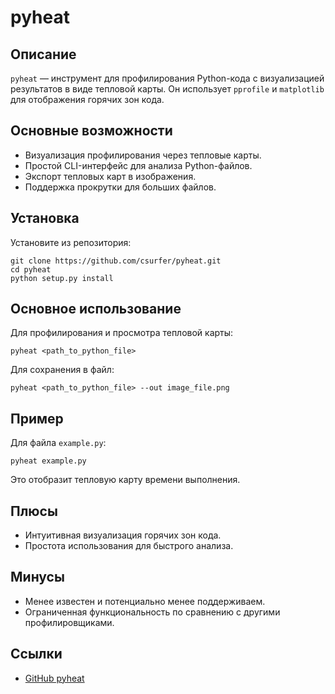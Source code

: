 # pyheat

## Описание
`pyheat` — инструмент для профилирования Python-кода с визуализацией результатов в виде тепловой карты. Он использует `pprofile` и `matplotlib` для отображения горячих зон кода.

## Основные возможности
- Визуализация профилирования через тепловые карты.
- Простой CLI-интерфейс для анализа Python-файлов.
- Экспорт тепловых карт в изображения.
- Поддержка прокрутки для больших файлов.

## Установка
Установите из репозитория:
```
git clone https://github.com/csurfer/pyheat.git
cd pyheat
python setup.py install
```

## Основное использование
Для профилирования и просмотра тепловой карты:
```
pyheat <path_to_python_file>
```
Для сохранения в файл:
```
pyheat <path_to_python_file> --out image_file.png
```

## Пример
Для файла `example.py`:
```
pyheat example.py
```
Это отобразит тепловую карту времени выполнения.

## Плюсы
- Интуитивная визуализация горячих зон кода.
- Простота использования для быстрого анализа.

## Минусы
- Менее известен и потенциально менее поддерживаем.
- Ограниченная функциональность по сравнению с другими профилировщиками.

## Ссылки
- [GitHub pyheat](https://github.com/csurfer/pyheat)
